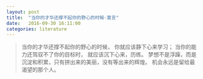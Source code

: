 ```yaml
---
layout: post
title:  "当你的才华还撑不起你的野心的时候-莫言"
date:   2016-09-30 16:11:00
categories: literature
---
```



> 当你的才华还撑不起你的野心的时候，
你就应该静下心来学习；
当你的能力还驾驭不了你的目标时，
就应该沉下心来，历练。
梦想不是浮躁，而是沉淀和积累，只有拼出来的美丽，没有等出来的辉煌。
机会永远是留给最渴望的那个人。